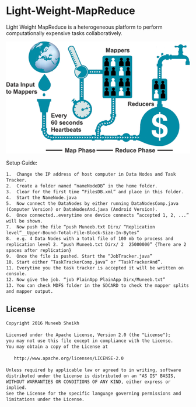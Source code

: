 # Light-Weight-MapReduce
Light Weight MapReduce is a heterogeneous platform to perform computationally expensive tasks collaboratively.

![Alt text](/Assets/LightWeightMapReduce.png?raw=true "Overview")

Setup Guide:

	1.	Change the IP address of host computer in Data Nodes and Task Tracker.
	2.	Create a folder named “nameNodeDB” in the home folder.
	3.	Clear for the first time “FilesDB.xml” and place in this folder.
	4.	Start the NameNode.java
	5.	Now connect the DataNodes by either running DataNodesComp.java (Computer Version) or DataNodesAnd.java (Android Version).
	6.	Once connected..everytime one device connects “accepted 1, 2, ...” will be shown.
	7.	Now push the file “push Muneeb.txt Dirx/ “Replication level”__Upper-Bound-Total-File-Block-Size-In-Bytes”
	8.	e.g. 4 Data Nodes with a total file of 100 mb to process and replication level 2. “push Muneeb.txt Dirx/ 2  25000000” {There are 2 spaces after replication}
	9.	Once the file is pushed. Start the “JobTracker.java”
	10.	Start either “TaskTrackerComp.java” or “TaskTrackerAnd”.
	11.	Everytime you the task tracker is accepted it will be written on console.
	12.	Now give the job. “job PlainApp PlainApp Dirx/Muneeb.txt”
	13.	You can check MDFS folder in the SDCARD to check the mapper splits and mapper output.

License
-------

    Copyright 2016 Muneeb Sheikh

    Licensed under the Apache License, Version 2.0 (the "License");
    you may not use this file except in compliance with the License.
    You may obtain a copy of the License at

       http://www.apache.org/licenses/LICENSE-2.0

    Unless required by applicable law or agreed to in writing, software
    distributed under the License is distributed on an "AS IS" BASIS,
    WITHOUT WARRANTIES OR CONDITIONS OF ANY KIND, either express or implied.
    See the License for the specific language governing permissions and
    limitations under the License.

